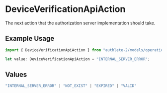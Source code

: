 # DeviceVerificationApiAction

The next action that the authorization server implementation should take.

## Example Usage

```typescript
import { DeviceVerificationApiAction } from "authlete-2/models/operations";

let value: DeviceVerificationApiAction = "INTERNAL_SERVER_ERROR";
```

## Values

```typescript
"INTERNAL_SERVER_ERROR" | "NOT_EXIST" | "EXPIRED" | "VALID"
```